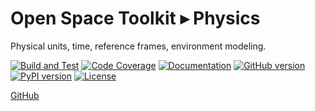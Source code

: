 # Open Space Toolkit ▸ Physics

Physical units, time, reference frames, environment modeling.

[![Build and Test](https://github.com/open-space-collective/open-space-toolkit-physics/actions/workflows/build-test.yml/badge.svg?branch=master)](https://github.com/open-space-collective/open-space-toolkit-physics/actions/workflows/build-test.yml)
[![Code Coverage](https://codecov.io/gh/open-space-collective/open-space-toolkit-physics/branch/master/graph/badge.svg)](https://codecov.io/gh/open-space-collective/open-space-toolkit-physics)
[![Documentation](https://img.shields.io/readthedocs/pip/stable.svg)](https://open-space-collective.github.io/open-space-toolkit-physics)
[![GitHub version](https://badge.fury.io/gh/open-space-collective%2Fopen-space-toolkit-physics.svg)](https://badge.fury.io/gh/open-space-collective%2Fopen-space-toolkit-physics)
[![PyPI version](https://badge.fury.io/py/open-space-toolkit-physics.svg)](https://badge.fury.io/py/open-space-toolkit-physics)
[![License](https://img.shields.io/badge/License-Apache%202.0-blue.svg)](https://opensource.org/licenses/Apache-2.0)

[GitHub](https://github.com/open-space-collective/open-space-toolkit-physics)
